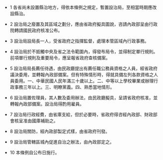 * 1 各省尚未設置縣治地方，得依本條例之規定，暫置設治局，至相當時期應改設縣治。

* 2 設治局之廢置及其區域之劃分，應由省政府擬具圖說，咨請內政部呈由行政院轉請國民政府核准公布。

* 3 設治局設局長一人，受省政府之指揮監督，處理本管區域內行政事務。

* 4 設治局於不抵觸中央及省之法令範圍內，得發布局令，並得制定單行規則。前項單行規則及重要局令，應呈報省政府查核備案。

* 5 設治局局長薦任待遇，由民政廳提出有薦任職公務員資格之人員，經省政府議決委用，並轉報內政部備案。但有特殊情形時，得就具備左列各款資格之人員委用。一、中華民國人民年滿三十歲以上。二、中等以上學校畢業或辦理行政事務三年以上。三、明瞭黨義。四、熟悉當地情形。

* 6 設治局置佐理員，其人數及委用辦法，由民政廳擬具，呈請省政府核准，並轉報內政部備案。設治局得酌用雇員。

* 7 設治局行政經費，由省庫支給，但於必要時，省政府得咨經內政部、財政部會核呈准由國庫補助之。

* 8 設治局關防，經內政部製定式樣，由省政府刊發。

* 9 設治局管轄區城內促進自治之辦法，由內政部定之。

* 10 本條例自公布日施行。

